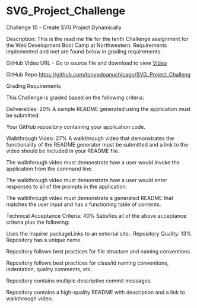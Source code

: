 # SVG_Project_Challenge
 Challenge 10 - Create SVG Project Dynamically

 Description:  This is the read me file for the tenth Challenge assignment for the Web Development Boot Camp at Northwestern.  Requirements implemented and met are found below in grading requirements.

GitHub Video URL - Go to source file and download to view
<a href='https://github.com/tonypdoanuchicago/SVG_Project_Challenge/blob/main/Challenge_10_Video.mov'>Video</a>


GitHub Repo
https://github.com/tonypdoanuchicago/SVG_Project_Challeng


Grading Requirements

This Challenge is graded based on the following criteria:

Deliverables: 20%
A sample README generated using the application must be submitted.

Your GitHub repository containing your application code.

Walkthrough Video: 27%
A walkthrough video that demonstrates the functionality of the README generator must be submitted and a link to the video should be included in your README file.

The walkthrough video must demonstrate how a user would invoke the application from the command line.

The walkthrough video must demonstrate how a user would enter responses to all of the prompts in the application.

The walkthrough video must demonstrate a generated README that matches the user input and has a functioning table of contents.

Technical Acceptance Criteria: 40%
Satisfies all of the above acceptance criteria plus the following:

Uses the Inquirer packageLinks to an external site..
Repository Quality: 13%
Repository has a unique name.

Repository follows best practices for file structure and naming conventions.

Repository follows best practices for class/id naming conventions, indentation, quality comments, etc.

Repository contains multiple descriptive commit messages.

Repository contains a high-quality README with description and a link to walkthrough video.


